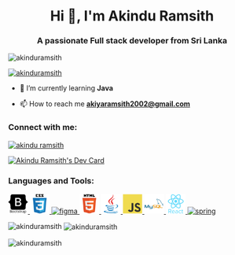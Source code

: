 <h1 align="center">Hi 👋, I'm Akindu Ramsith</h1>
<h3 align="center">A passionate Full stack developer from Sri Lanka</h3>

<p align="left"> <img src="https://komarev.com/ghpvc/?username=akinduramsith&label=Profile%20views&color=0e75b6&style=flat" alt="akinduramsith" /> </p>

<p align="left"> <a href="https://github.com/ryo-ma/github-profile-trophy"><img src="https://github-profile-trophy.vercel.app/?username=akinduramsith" alt="akinduramsith" /></a> </p>

- 🌱 I’m currently learning **Java**

- 📫 How to reach me **akiyaramsith2002@gmail.com**

<h3 align="left">Connect with me:</h3>
<p align="left">
<a href="https://linkedin.com/in/akindu ramsith" target="blank"><img align="center" src="https://raw.githubusercontent.com/rahuldkjain/github-profile-readme-generator/master/src/images/icons/Social/linked-in-alt.svg" alt="akindu ramsith" height="30" width="40" /></a>
</p>
<a href="https://app.daily.dev/akinduramsith"><img src="https://api.daily.dev/devcards/57d74027ec2d4c7989c997d4e0105abd.png?r=ax0" width="400" alt="Akindu Ramsith's Dev Card"/></a>

<h3 align="left">Languages and Tools:</h3>
<p align="left"> <a href="https://getbootstrap.com" target="_blank" rel="noreferrer"> <img src="https://raw.githubusercontent.com/devicons/devicon/master/icons/bootstrap/bootstrap-plain-wordmark.svg" alt="bootstrap" width="40" height="40"/> </a> <a href="https://www.w3schools.com/css/" target="_blank" rel="noreferrer"> <img src="https://raw.githubusercontent.com/devicons/devicon/master/icons/css3/css3-original-wordmark.svg" alt="css3" width="40" height="40"/> </a> <a href="https://www.figma.com/" target="_blank" rel="noreferrer"> <img src="https://www.vectorlogo.zone/logos/figma/figma-icon.svg" alt="figma" width="40" height="40"/> </a> <a href="https://www.w3.org/html/" target="_blank" rel="noreferrer"> <img src="https://raw.githubusercontent.com/devicons/devicon/master/icons/html5/html5-original-wordmark.svg" alt="html5" width="40" height="40"/> </a> <a href="https://www.java.com" target="_blank" rel="noreferrer"> <img src="https://raw.githubusercontent.com/devicons/devicon/master/icons/java/java-original.svg" alt="java" width="40" height="40"/> </a> <a href="https://developer.mozilla.org/en-US/docs/Web/JavaScript" target="_blank" rel="noreferrer"> <img src="https://raw.githubusercontent.com/devicons/devicon/master/icons/javascript/javascript-original.svg" alt="javascript" width="40" height="40"/> </a> <a href="https://www.mysql.com/" target="_blank" rel="noreferrer"> <img src="https://raw.githubusercontent.com/devicons/devicon/master/icons/mysql/mysql-original-wordmark.svg" alt="mysql" width="40" height="40"/> </a> <a href="https://reactjs.org/" target="_blank" rel="noreferrer"> <img src="https://raw.githubusercontent.com/devicons/devicon/master/icons/react/react-original-wordmark.svg" alt="react" width="40" height="40"/> </a> <a href="https://spring.io/" target="_blank" rel="noreferrer"> <img src="https://www.vectorlogo.zone/logos/springio/springio-icon.svg" alt="spring" width="40" height="40"/> </a> </p>

<p><img align="left" src="https://github-readme-stats.vercel.app/api/top-langs?username=akinduramsith&show_icons=true&locale=en&layout=compact" alt="akinduramsith" /></p>

<p>&nbsp;<img align="center" src="https://github-readme-stats.vercel.app/api?username=akinduramsith&show_icons=true&locale=en" alt="akinduramsith" /></p>

<p><img align="center" src="https://github-readme-streak-stats.herokuapp.com/?user=akinduramsith&" alt="akinduramsith" /></p>
